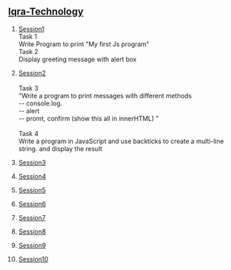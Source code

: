 ## [Iqra-Technology](https://github.com/sakshimunde18/Iqra-Technolgy)

1. [Session1](https://github.com/sakshimunde18/Iqra-Technolgy/blob/main/Session1.html)<br>
  Task 1<br>
  Write Program to print "My first Js program"<br>
  Task 2<br>
     Display greeting message with alert box
2. [Session2](https://github.com/sakshimunde18/Iqra-Technolgy/blob/main/Session2.html)<br><br>
       Task 3<br>
       "Write a program to print messages with different methods<br>
       -- console.log.<br>
       -- alert <br>
       -- promt, confirm (show this all in innerHTML) "
        <br><br>
        Task 4<br>
        Write a program in JavaScript and use backticks to create a multi-line string. and display the result

3. [Session3](https://github.com/sakshimunde18/Iqra-Technolgy/blob/main/Session3.html)<br>
4. [Session4](https://github.com/sakshimunde18/Iqra-Technolgy/blob/main/Session4.html)<br>
5. [Session5](https://github.com/sakshimunde18/Iqra-Technolgy/blob/main/Session5.html)<br>
6. [Session6](https://github.com/sakshimunde18/Iqra-Technolgy/blob/main/Session6.html)<br>
7. [Session7](https://github.com/sakshimunde18/Iqra-Technolgy/blob/main/Session7.html)<br>
8. [Session8](https://github.com/sakshimunde18/Iqra-Technolgy/blob/main/Session8.html)<br>
9. [Session9](https://github.com/sakshimunde18/Iqra-Technolgy/blob/main/Session9.html)<br>
10. [Session10](https://github.com/sakshimunde18/Iqra-Technolgy/blob/main/Session10.html)<br>
